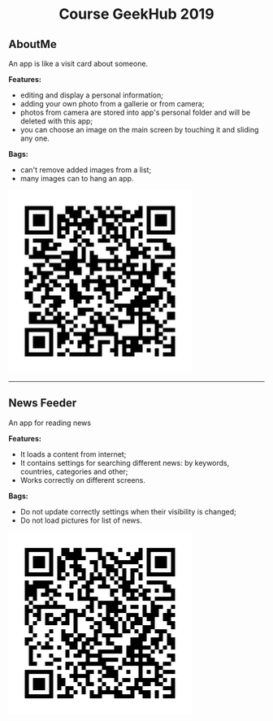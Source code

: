 <h1 align="center">Course GeekHub 2019</h1>
<div style="width=100%;">
<h2>AboutMe</h2>
<p>An app is like a visit card about someone.</p>
<b>Features:</b>
 <ul>
<li>editing and display a personal information;
<li>adding your own photo from a gallerie or from camera;
<li>photos from camera are stored into app's personal folder and will be deleted with this app;
<li>you can choose an image on the main screen by touching it and sliding any one.
 </ul>
<b>Bags:</b>
 <ul>
<li>can't remove added images from a list;
<li>many images can to hang an app.
</ul>
</div>
<div style="width=100%; margin:auto">
<img src="Aboutme/qr-code.gif" alt="QR Code"/>
</div>

<hr>

<div style="width=100%;">
<h2>News Feeder</h2>
<p>An app for reading news</p>
<b>Features:</b>
 <ul>
<li>It loads a content from internet;
<li>It contains settings for searching different news: by keywords, countries, categories and other;
<li>Works correctly on different screens.
 </ul>
<b>Bags:</b>
 <ul>
<li>Do not update correctly settings when their visibility is changed;
<li>Do not load pictures for list of news.
</ul>
</div>
<div style="width=100%; margin:auto">
<img src="NewsFeeder/qr-code.gif" alt="QR Code"/>
</div>
